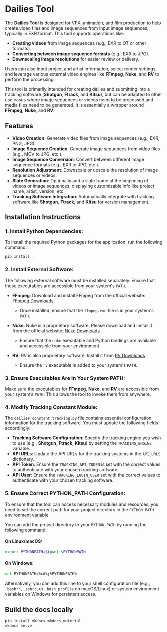 # Dailies Tool

The **Dailies Tool** is designed for VFX, animation, and film production to help create video files and image sequences from input image sequences, typically in EXR format. This tool supports operations like:

- **Creating videos** from image sequences (e.g., EXR to QT or other formats).
- **Converting between image sequence formats** (e.g., EXR to JPG).
- **Downscaling image resolutions** for easier review or delivery.

Users can also input project and artist information, select render settings, and leverage various external video engines like **FFmpeg**, **Nuke**, and **RV** to perform the processing.

This tool is primarily intended for creating dailies and submitting into a tracking software (**Shotgun**, **Ftrack**, and **Kitsu**), but can be adapted to other use cases where image sequences or videos need to be processed and media files need to be generated. It is essentially a wrapper around **FFmpeg**, **Nuke**, and **RV**.

## Features

- **Video Creation**: Generate video files from image sequences (e.g., EXR, PNG, JPG).
- **Image Sequence Creation**: Generate image sequences from video files (e.g., MOV to JPG, etc.).
- **Image Sequence Conversion**: Convert between different image sequence formats (e.g., EXR to JPG, etc.).
- **Resolution Adjustment**: Downscale or upscale the resolution of image sequences or videos.
- **Slate Generation**: Optionally add a slate frame at the beginning of videos or image sequences, displaying customizable info like project name, artist, version, etc.
- **Tracking Software Integration**: Automatically integrate with tracking software like **Shotgun**, **Ftrack**, and **Kitsu** for version management.

## Installation Instructions

### 1. **Install Python Dependencies**:
To install the required Python packages for the application, run the following command:

```bash
pip install .
```

### 2. **Install External Software**:
The following external software must be installed separately. Ensure that these executables are accessible from your system's `PATH`.

- **FFmpeg**: Download and install FFmpeg from the official website: [FFmpeg Downloads](https://ffmpeg.org/download.html)
  - Once installed, ensure that the `ffmpeg.exe` file is in your system's `PATH`.

- **Nuke**: Nuke is a proprietary software. Please download and install it from the official website: [Nuke Downloads](https://www.foundry.com/products/nuke)
  - Ensure that the `nuke` executable and Python bindings are available and accessible from your environment.

- **RV**: RV is also proprietary software. Install it from [RV Downloads](https://www.autodesk.com/products/flow-production-tracking/rv)
  - Ensure the `rv` executable is added to your system's `PATH`.

### 3. **Ensure Executables Are in Your System PATH**:
Make sure the executables for **FFmpeg**, **Nuke**, and **RV** are accessible from your system’s `PATH`. This allows the tool to invoke them from anywhere.

### 4. **Modify Tracking Constant Module**:
The `dailies.constant.tracking.py` file contains essential configuration information for the tracking software. You must update the following fields accordingly:

- **Tracking Software Configuration**: Specify the tracking engine you wish to use (e.g., **Shotgun**, **Ftrack**, **Kitsu**) by setting the `TRACKING_ENGINE` variable.
- **API URLs**: Update the API URLs for the tracking systems in the `API_URLS` dictionary.
- **API Token**: Ensure the `TRACKING_API_TOKEN` is set with the correct values to authenticate with your chosen tracking software.
- **API User**: Ensure the `TRACKING_LOGIN_USER` set with the correct values to authenticate with your chosen tracking software.

### 5. **Ensure Correct PYTHON_PATH Configuration:**
To ensure that the tool can access necessary modules and resources, you need to set the correct path for your project directory in the `PYTHON_PATH` environment variable.

You can add the project directory to your `PYTHON_PATH` by running the following command:

#### On Linux/macOS:

```bash
export PYTHONPATH=$(pwd):$PYTHONPATH
```

#### On Windows:

```bash
set PYTHONPATH=%cd%;%PYTHONPATH%
```

Alternatively, you can add this line to your shell configuration file (e.g., `.bashrc`, `.zshrc`, or `.bash_profile` on macOS/Linux) or system environment variables on Windows for persistent access.


## Build the docs locally

```python
pip install mkdocs mkdocs-material
mkdocs serve
```
